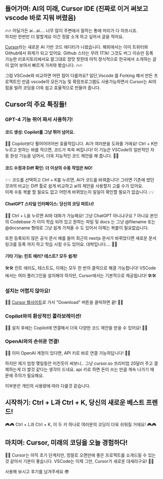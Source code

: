 ## 들어가며: AI의 미래, Cursor IDE (진짜로 이거 써보고 vscode 바로 지워 버렸음)

🔥🔥 어딜가든 ai...ai.... 너무 많이 주변에서 말하는 통에 머리가 다 아프시죠.  
하지만 한번만 더 말할게요 이건 정말 소개 하고 싶어서 글을 적어요.

[Cursor](https://www.cursor.so/)라는 새로운 AI 기반 코드 에디터가 나왔습니다. 해외에서는 이미 트위터와 Github에서 화제가 되고 있어요. Github 스타는 무려 17.1k! 그것도 버그 이슈만 등록 가능한 리포지토리에서요.말그대로 정맛 핫한데 아직 정식적으로 한국에서 소개하는 글이 없어 보여서 빠르게 가져와 봤습니다. 🔥🔥

그럼 VSCode와 비교하면 어떤 점이 다를까요? 일단,Vscode 를 Forking 해서 만든 프로젝트인 만큼 vscode의 모든기능 및 확장프로그램도 사용가능하면서 Cursor는 AI의 힘을 빌려 코딩을 더욱 쉽고 효율적으로 만들어 줍니다.
## Cursor의 주요 특징들!

### GPT-4 기능 쥐어 짜서 사용하기!

#### 코드 생성: Copilot를 그냥 뛰어 넘어요.

🚀🚀 Copilot보다 훨어어어어씬 효율적입니다. AI가 여러분을 도와줄 거에요! Ctrl + K만 누르고 원하는 바를 적으면, 코드가 쓱쓱 써집니다! 이 기능은 VSCode의 일반적인 자동 완성 기능을 넘어서, 더욱 지능적인 코드 제안을 해 줍니다. 🚀🚀

#### 코드 수정과 Diff 확인: 더 이상의 수동 작업은 NO!

💡💡 코드를 선택하고 Ctrl + K를 누르면, AI가 코드를 바꿔줍니다! 그러면 기존에 썼던것과의 비교는 Diff 툴로 쉽게 비교하고 ai의 제안을 사용할지 고를 수가 있어요.  
이제 수동 복붙 할 필요도 없고 어떤게 바뀌었는지 일일이 확인할 필요가 없습니다.💡💡

#### ChatGPT 스타일 인터페이스: 당신의 코딩 파트너!

🤖🤖 Ctrl + L을 누르면 AI와 대화가 가능해요! 그냥 ChatGPT 아니냐구요 ? 아니요 본인의 Codebase 가 이미 학습 되어 있고 원하는 파일 및 docs 는 그냥 @filename 또는 @docsname 형태로 그냥 쉽게 가져올 수 도 있어서 이제는 복붙이 필요없습니다.

또한 등록되지 않은 공식 문서 예를 들어 최근의 nextjs 문서가 바뀌었다면 새로운 문서링크를 등록 까지 하고 학습 시킬 수도 있어요. 대박입니다.... 🤖🤖

#### 기타 기능: 린트 에러? 테스트? 모두 쉽게!

🛠️🛠️ 린트 에러도, 테스트도, 이제는 모두 한 번의 클릭으로 해결 가능합니다! VSCode에서는 여러 플러그인을 설치해야 하지만, Cursor에서는 기본적으로 제공됩니다! 🛠️🛠️

### 설치는 어렵지 않아요!

👾👾 [Cursor 웹사이트](https://www.cursor.so/)로 가서 "Download" 버튼을 클릭하면 끝! 👾👾

### Copilot와의 환상적인 콜라보레이션!

🤝🤝 설치 후에는 Copilot에 연결해서 더욱 다양한 코드 제안을 받을 수 있어요! 🤝🤝

### OpenAI와의 손쉬운 연결!

🔑🔑 이미 OpenAI 계정이 있다면, API 키로 바로 연결 가능하답니다! 🔑🔑

하지만 제가 엄청 몇일동안 미친듯이 써보니.. 그냥 cursor.so 프리미엄 20달러 주고 결제하는게 더 쌀것 같다는 생각이 드네요. api 키로 하면 돈이 쓰는 만큼 계속 나가기 때문에 주의가 필요해요.

이부분은 개인의 사용량에 따라 다를것 같습니다.


## 시작하기: Ctrl + L과 Ctrl + K, 당신의 새로운 베스트 프렌드!

🎮🎮 Ctrl + L과 Ctrl + K, 이 두 키 하나로 여러분의 코딩이 더욱 쉬워질 거에요! 🎮🎮

## 마치며: Cursor, 미래의 코딩을 오늘 경험하다!

🌈🌈 Cursor는 아직 초기 단계지만, 정말로 오랜만에 좋은 프로젝트를 소개드릴 수 있는것 같아서 기분이 좋습니다. VSCode는 이제 그만, Cursor가 새로운 대세라구요! 🌈🌈

사용해 보시고 후기를 남겨주세요 😎